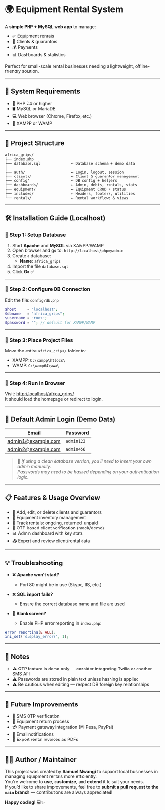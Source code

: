 # 🌍 Equipment Rental System

A **simple PHP + MySQL web app** to manage:
- ✅ Equipment rentals  
- 👤 Clients & guarantors  
- 💰 Payments  
- 📊 Dashboards & statistics  

Perfect for small-scale rental businesses needing a lightweight, offline-friendly solution.

---

## 🔧 System Requirements

- 🐘 PHP 7.4 or higher  
- 🛢️ MySQL or MariaDB  
- 💻 Web browser (Chrome, Firefox, etc.)  
- 🧰 XAMPP or WAMP  

---

## 📁 Project Structure

```
africa_grips/
├── index.php
├── database.sql              ← Database schema + demo data
│
├── auth/                     ← Login, logout, session
├── clients/                  ← Client & guarantor management
├── config/                   ← DB config + helpers
├── dashboards/               ← Admin, debts, rentals, stats
├── equipment/                ← Equipment CRUD + status
├── includes/                 ← Headers, footers, utilities
└── rentals/                  ← Rental workflows & views
```

---

## 🛠️ Installation Guide (Localhost)

### 🔹 Step 1: Setup Database

1. Start **Apache** and **MySQL** via XAMPP/WAMP  
2. Open browser and go to: `http://localhost/phpmyadmin`  
3. Create a database:  
   - **Name**: `africa_grips`  
4. Import the file `database.sql`  
5. Click **Go** ✅  

---

### 🔹 Step 2: Configure DB Connection

Edit the file: `config/db.php`

```php
$host     = "localhost";
$dbname   = "africa_grips";
$username = "root";
$password = ""; // default for XAMPP/WAMP
```

---

### 🔹 Step 3: Place Project Files

Move the entire `africa_grips/` folder to:

- XAMPP: `C:\xampp\htdocs\`  
- WAMP:  `C:\wamp64\www\`  

---

### 🔹 Step 4: Run in Browser

Visit: [http://localhost/africa_grips/](http://localhost/africa_grips/)  
It should load the homepage or redirect to login.

---

## 🔐 Default Admin Login (Demo Data)

| Email                       | Password   |
| --------------------------- | ---------- |
| admin1@example.com          | `admin123` |
| admin2@example.com          | `admin456` |

> 📝 *If using a clean database version, you'll need to insert your own admin manually.*  
> *Passwords may need to be hashed depending on your authentication logic.*

---

## 📋 Features & Usage Overview

- 👥 Add, edit, or delete clients and guarantors  
- 🧰 Equipment inventory management  
- 🔄 Track rentals: ongoing, returned, unpaid  
- 🔐 OTP-based client verification (mock/demo)  
- 📊 Admin dashboard with key stats  
- 📤 Export and review client/rental data  

---

## 💡 Troubleshooting

- ❌ **Apache won’t start?**  
  - Port 80 might be in use (Skype, IIS, etc.)

- ❌ **SQL import fails?**  
  - Ensure the correct database name and file are used

- 🧱 **Blank screen?**  
  - Enable PHP error reporting in `index.php`:

```php
error_reporting(E_ALL);
ini_set('display_errors', 1);
```

---

## 📌 Notes

- ⚠️ OTP feature is demo only — consider integrating Twilio or another SMS API  
- ⚠️ Passwords are stored in plain text unless hashing is applied  
- ⚠️ Be cautious when editing — respect DB foreign key relationships  

---

## 🚀 Future Improvements

- 📲 SMS OTP verification  
- 🔁 Equipment return process  
- 💳 Payment gateway integration (M-Pesa, PayPal)  
- 📧 Email notifications  
- 🧾 Export rental invoices as PDFs  

---

## 👨‍💻 Author / Maintainer

This project was created by **Samuel Mwangi** to support local businesses in managing equipment rentals more efficiently.  
You're welcome to **use**, **customize**, and **extend** it to suit your needs.  
If you’d like to share improvements, feel free to **submit a pull request to the `main` branch** — contributions are always appreciated!


**Happy coding!** 💻✨
